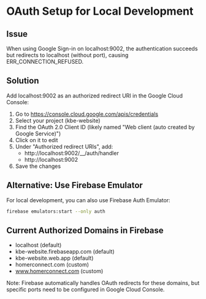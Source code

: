 # OAuth Setup for Local Development

## Issue

When using Google Sign-in on localhost:9002, the authentication succeeds but redirects to localhost (without port), causing ERR_CONNECTION_REFUSED.

## Solution

Add localhost:9002 as an authorized redirect URI in the Google Cloud Console:

1. Go to https://console.cloud.google.com/apis/credentials
2. Select your project (kbe-website)
3. Find the OAuth 2.0 Client ID (likely named "Web client (auto created by Google Service)")
4. Click on it to edit
5. Under "Authorized redirect URIs", add:
   - http://localhost:9002/\_\_/auth/handler
   - http://localhost:9002
6. Save the changes

## Alternative: Use Firebase Emulator

For local development, you can also use Firebase Auth Emulator:

```bash
firebase emulators:start --only auth
```

## Current Authorized Domains in Firebase

- localhost (default)
- kbe-website.firebaseapp.com (default)
- kbe-website.web.app (default)
- homerconnect.com (custom)
- www.homerconnect.com (custom)

Note: Firebase automatically handles OAuth redirects for these domains, but specific ports need to be configured in Google Cloud Console.
